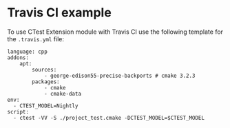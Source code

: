 # Travis CI example

To use CTest Extension module with Travis CI use the following template for the `.travis.yml` file:

    language: cpp
    addons:
        apt:
            sources:
                - george-edison55-precise-backports # cmake 3.2.3
            packages:
                - cmake
                - cmake-data
    env:
      - CTEST_MODEL=Nightly
    script:
      - ctest -VV -S ./project_test.cmake -DCTEST_MODEL=$CTEST_MODEL
